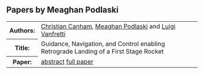 ## Papers by Meaghan Podlaski
<table><tr><th>Authors:</th>
<td>
<a href="/proceedings/authors/ChristianCanham">Christian Canham</a>, <a href="/proceedings/authors/MeaghanPodlaski">Meaghan Podlaski</a> and <a href="/proceedings/authors/LuigiVanfretti">Luigi Vanfretti</a></td>
</tr>
<tr><th>Title:</th>
<td>Guidance, Navigation, and Control enabling Retrograde Landing of a First Stage Rocket</td>
</tr>
<tr><th>Paper:</th>
<td><a href="/abstracts/abstract_2B_3">abstract</a> <a href="/proceedings/papers/Modelica2021session2B_paper3.pdf">full paper</a></td>
</tr>
</table>
